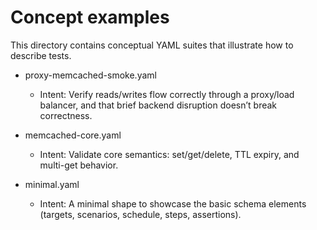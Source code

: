 # Concept examples

This directory contains conceptual YAML suites that illustrate how to describe tests.

- proxy-memcached-smoke.yaml
  - Intent: Verify reads/writes flow correctly through a proxy/load balancer, and that brief backend disruption doesn’t break correctness.

- memcached-core.yaml
  - Intent: Validate core semantics: set/get/delete, TTL expiry, and multi-get behavior.

- minimal.yaml
  - Intent: A minimal shape to showcase the basic schema elements (targets, scenarios, schedule, steps, assertions).
